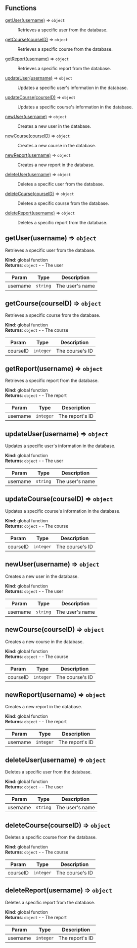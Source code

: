 ## Functions

<dl>
<dt><a href="#getUser">getUser(username)</a> ⇒ <code>object</code></dt>
<dd><p>Retrieves a specific user from the database.</p>
</dd>
<dt><a href="#getCourse">getCourse(courseID)</a> ⇒ <code>object</code></dt>
<dd><p>Retrieves a specific course from the database.</p>
</dd>
<dt><a href="#getReport">getReport(username)</a> ⇒ <code>object</code></dt>
<dd><p>Retrieves a specific report from the database.</p>
</dd>
<dt><a href="#updateUser">updateUser(username)</a> ⇒ <code>object</code></dt>
<dd><p>Updates a specific user&#39;s information in the database.</p>
</dd>
<dt><a href="#updateCourse">updateCourse(courseID)</a> ⇒ <code>object</code></dt>
<dd><p>Updates a specific course&#39;s information in the database.</p>
</dd>
<dt><a href="#newUser">newUser(username)</a> ⇒ <code>object</code></dt>
<dd><p>Creates a new user in the database.</p>
</dd>
<dt><a href="#newCourse">newCourse(courseID)</a> ⇒ <code>object</code></dt>
<dd><p>Creates a new course in the database.</p>
</dd>
<dt><a href="#newReport">newReport(username)</a> ⇒ <code>object</code></dt>
<dd><p>Creates a new report in the database.</p>
</dd>
<dt><a href="#deleteUser">deleteUser(username)</a> ⇒ <code>object</code></dt>
<dd><p>Deletes a specific user from the database.</p>
</dd>
<dt><a href="#deleteCourse">deleteCourse(courseID)</a> ⇒ <code>object</code></dt>
<dd><p>Deletes a specific course from the database.</p>
</dd>
<dt><a href="#deleteReport">deleteReport(username)</a> ⇒ <code>object</code></dt>
<dd><p>Deletes a specific report from the database.</p>
</dd>
</dl>

<a name="getUser"></a>

## getUser(username) ⇒ <code>object</code>
Retrieves a specific user from the database.

**Kind**: global function  
**Returns**: <code>object</code> - - The user  

| Param | Type | Description |
| --- | --- | --- |
| username | <code>string</code> | The user's name |

<a name="getCourse"></a>

## getCourse(courseID) ⇒ <code>object</code>
Retrieves a specific course from the database.

**Kind**: global function  
**Returns**: <code>object</code> - - The course  

| Param | Type | Description |
| --- | --- | --- |
| courseID | <code>integer</code> | The course's ID |

<a name="getReport"></a>

## getReport(username) ⇒ <code>object</code>
Retrieves a specific report from the database.

**Kind**: global function  
**Returns**: <code>object</code> - - The report  

| Param | Type | Description |
| --- | --- | --- |
| username | <code>integer</code> | The report's ID |

<a name="updateUser"></a>

## updateUser(username) ⇒ <code>object</code>
Updates a specific user's information in the database.

**Kind**: global function  
**Returns**: <code>object</code> - - The user  

| Param | Type | Description |
| --- | --- | --- |
| username | <code>string</code> | The user's name |

<a name="updateCourse"></a>

## updateCourse(courseID) ⇒ <code>object</code>
Updates a specific course's information in the database.

**Kind**: global function  
**Returns**: <code>object</code> - - The course  

| Param | Type | Description |
| --- | --- | --- |
| courseID | <code>integer</code> | The course's ID |

<a name="newUser"></a>

## newUser(username) ⇒ <code>object</code>
Creates a new user in the database.

**Kind**: global function  
**Returns**: <code>object</code> - - The user  

| Param | Type | Description |
| --- | --- | --- |
| username | <code>string</code> | The user's name |

<a name="newCourse"></a>

## newCourse(courseID) ⇒ <code>object</code>
Creates a new course in the database.

**Kind**: global function  
**Returns**: <code>object</code> - - The course  

| Param | Type | Description |
| --- | --- | --- |
| courseID | <code>integer</code> | The course's ID |

<a name="newReport"></a>

## newReport(username) ⇒ <code>object</code>
Creates a new report in the database.

**Kind**: global function  
**Returns**: <code>object</code> - - The report  

| Param | Type | Description |
| --- | --- | --- |
| username | <code>integer</code> | The report's ID |

<a name="deleteUser"></a>

## deleteUser(username) ⇒ <code>object</code>
Deletes a specific user from the database.

**Kind**: global function  
**Returns**: <code>object</code> - - The user  

| Param | Type | Description |
| --- | --- | --- |
| username | <code>string</code> | The user's name |

<a name="deleteCourse"></a>

## deleteCourse(courseID) ⇒ <code>object</code>
Deletes a specific course from the database.

**Kind**: global function  
**Returns**: <code>object</code> - - The course  

| Param | Type | Description |
| --- | --- | --- |
| courseID | <code>integer</code> | The course's ID |

<a name="deleteReport"></a>

## deleteReport(username) ⇒ <code>object</code>
Deletes a specific report from the database.

**Kind**: global function  
**Returns**: <code>object</code> - - The report  

| Param | Type | Description |
| --- | --- | --- |
| username | <code>integer</code> | The report's ID |

